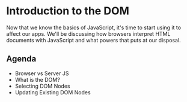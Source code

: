 # Introduction to the DOM

Now that we know the basics of JavaScript, it's time to start using it to affect our apps. We'll be discussing how browsers interpret HTML documents with JavaScript and what powers that puts at our disposal.

## Agenda
+ Browser vs Server JS
+ What is the DOM?
+ Selecting DOM Nodes
+ Updating Existing DOM Nodes
